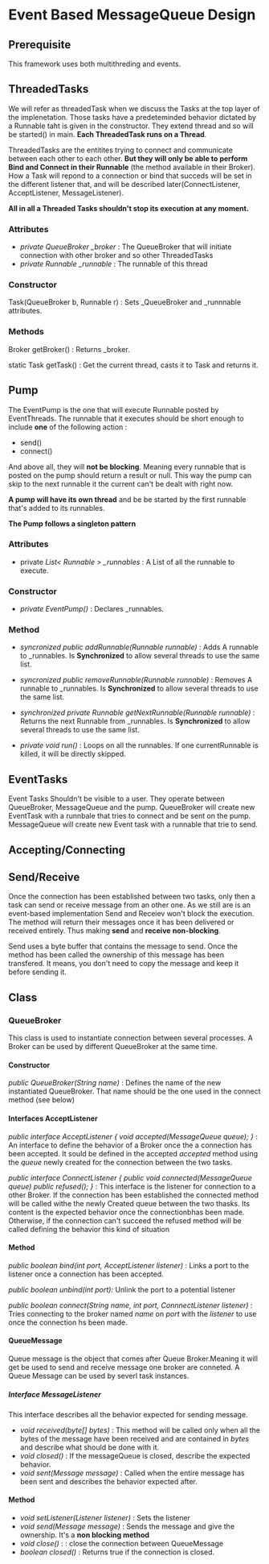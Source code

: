 # Event Based MessageQueue Design

## Prerequisite
This framework uses both multithreding and events. 

## ThreadedTasks
We will refer as threadedTask when we discuss the Tasks at the top layer of the implenetation. Those tasks have a predeteminded behavior dictated by a Runnable taht is given in the constructor. They extend thread and so will be started() in main. **Each ThreadedTask runs on a Thread**.

ThreadedTasks are the entitites trying to connect and communicate between each other to each other. **But they will only be able to perform Bind and Connect in their Runnable** (the method available in their Broker). How a Task will repond to a connection or bind that succeds will be set in the different listener that, and will be described later(ConnectListener, AcceptListener, MessageListener).

**All in all a Threaded Tasks shouldn't stop its execution at any moment.**


### Attributes

- *private QueueBroker _broker* : The QueueBroker that will initiate connection with other broker and so other ThreadedTasks
- *private Runnable _runnable* : The runnable of this thread

### Constructor

Task(QueueBroker b, Runnable r) : Sets _QueueBroker and _runnnable attributes.

### Methods

Broker getBroker() : Returns _broker.

static Task getTask() : Get the current thread, casts it to Task and returns it.

## Pump
The EventPump is the one that will execute Runnable posted by EventThreads. The runnable that it executes should be short enough to include **one** of the following action :
- send()
- connect()

And above all, they will **not be blocking**.
Meaning every runnable that is posted on the pump should return a result or null. This way the pump can skip to the next runnable it the current can't be dealt with right now.

**A pump will have its own thread** and be be started by the first runnable that's added to its runnables.

**The Pump follows a singleton pattern**

### Attributes

- private *List< Runnable > _runnables* : A List of all the runnable to execute.

### Constructor

- *private EventPump()* : Declares _runnables.

### Method

- *syncronized public addRunnable(Runnable runnable)* : Adds A runnable to _runnables. Is **Synchronized** to allow several threads to use the same list.

- *syncronized public removeRunnable(Runnable runnable)* : Removes A runnable to _runnables. Is **Synchronized** to allow several threads to use the same list.

- *synchronized private Runnable getNextRunnable(Runnable runnable)* : Returns the next Runnable from _runnables.
Is **Synchronized** to allow several threads to use the same list.

- *private void run()* : Loops on all the runnables. If one currentRunnable is killed, it will be directly skipped.

## EventTasks
Event Tasks Shouldn't be visible to a user. They operate between QueueBroker, MessageQueue and the pump. QueueBroker will create new EventTask with a runnbale that tries to connect and be sent on the pump. MessageQueue will create new Event task with a runnable that trie to send.

## Accepting/Connecting


## Send/Receive
Once the connection has been established between two tasks, only then a task can send or receive message from an other one. As we still are is an event-based implementation Send and Receiev won't block the execution. The method will return their messages once it has been delivered or received entirely. Thus making **send** and **receive** **non-blocking**.

Send uses a byte buffer that contains the message to send. Once the method has been called the ownership of this message has been transfered. It means, you don't need to copy the message and keep it before sending it.

## Class

### QueueBroker 

This class is used to instantiate connection between several processes. A Broker can be used by different QueueBroker at the same time.

#### Constructor

*public QueueBroker(String name)* : Defines the name of the new instantiated QueueBroker. That name should be the one used in the connect method (see below)

#### Interfaces AcceptListener

*public interface AcceptListener {
        void accepted(MessageQueue queue);
}* : An interface to define the behavior of a Broker once the a connection has been accepted. It sould be defined in the accepted *accepted* method using the *queue* newly created for the connection between the two tasks. 

*public interface ConnectListener {
    public void connected(MessageQueue queue)
    public refused();
}* : This interface is the listener for connection to a other Broker. If the connection has been established the connected method will be called withe the newly Created queue between the two thasks. Its content is  the expected behavior once the connectionbhas been made. Otherwise, if the connection can't succeed the refused method will be called defining the behavior this kind of situation

#### Method

*public boolean bind(int port, AcceptListener listener)* : Links a port to the listener once a connection has been accepted.

*public boolean unbind(int port):* Unlink the port to a potential listener

*public boolean connect(String name, int port, ConnnectListener listener)* : Tries connecting to the broker named *name* on *port* with the *listener* to use once the connection hs been made.


#### QueueMessage

Queue message is the object that comes after Queue Broker.Meaning it will get be used to send and receive message one broker are conneted. A Queue Message can be used by severl task instances.

##### Interface MessageListener

This interface describes all the behavior expected for sending message.


- *void received(byte[] bytes)* : This method will be called only when all the bytes of the message have been received and are contained in *bytes* and describe what should be done with it.
- *void closed()* : If the messageQueue is closed, describe the expected behavior.
- *void sent(Message message)* : Called when the entire message has been sent and describes the behavior expected after.

#### Method


- *void setListener(Listener listener)* : Sets the listener
- *void send(Message message)* : Sends the message and give the ownership. It's a **non blocking method**
- *void close()* : : close the connection between QueueMessage
- *boolean closed()* : Returns true if the connection is closed.